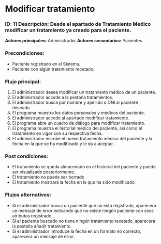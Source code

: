 # Modificar tratamiento

### ID: 11 Descripción: Desde el apartado de Tratamiento Medico modificar un tratamiento ya creado para el paciente.

 **Actores principales:** Administrador
 **Actores secundarios:** Pacientes

### Precondiciones:
- Paciente registrado en el Sistema.
- Paciente con algún tratamiento recetado.
### Flujo principal:

  1. El administrador desea modificar un tratamiento médico de un paciente.
  2. El administrador accede a la pestaña tratamientos.
  3. El administrador busca por nombre y apellido o DNI al paciente deseado.
  4. El programa muestra los datos personales y médicos del paciente.
  5. El administrador accede al apartado modificar tratamiento.
  6. El programa abre un cuadro de diálogo para modificar tratamiento.
  7. El programa muestra el historial médico del paciente, así como el tratamiento en vigor con su respectiva fecha.
  8. El administrador escribe el nuevo tratamiento médico del paciente y la fecha en la que se ha modificado y le da a aceptar.

### Post condiciones:
- El tratamiento se queda almacenado en el historial del paciente y puede ser visualizado posteriormente.
- El tratamiento no puede ser borrado.
- El tratamiento mostrará la fecha en la que ha sido modificado.

### Flujos alternativos:
- Si el administrador busca un paciente que no está registrado, aparecerá un mensaje de error indicando que no existe ningún paciente con esos atributos registrado.
- Si el paciente buscado no tiene ningún tratamiento recetado, aparecerá la pestaña añadir tratamiento.
- Si el administrador introduce la fecha en un formato no correcto, aparecerá un mensaje de error.